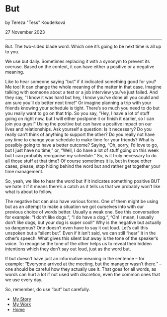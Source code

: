 # But

by Tereza "Tess" Koudelková

27 November 2023

_____
But. The two-sided blade word. Which one it’s going to be next time is all up to you.

We use but daily. Sometimes replacing it with a synonym to prevent its overuse. Based on the context, it can have either a positive or a negative meaning.

Like to hear someone saying “but” if it indicated something good for you? Me too! It can change the whole meaning of the matter in that case.
	Imagine talking with someone about a test or a job interview you’ve just failed. And they say, “I know it was hard but hey, I know you’ve done all you could and am sure you’ll do better next time!”
	Or imagine planning a trip with your friends knowing your schedule is tight. There’s so much you need to do but you really want to go on that trip. So you say, “Hey, I have a lot of stuff going on right now, but I will either postpone it or finish it earlier, so I can join you guys!”
Using the positive but can have a positive impact on our lives and relationships. Ask yourself a question: Is it necessary? Do you really can’t think of anything to support the other? Do you really not have any time to change your schedule to make time for your friends? What is possibly going to have a better outcome? Saying, “Oh, sorry, I’d love to go, but I just have no time,” or, “Well, I do have a lot of stuff going on this week but I can probably reorganise my schedule.” So, is it truly necessary to do all those stuff at that time? Of course sometimes it is, but in those other cases, please, stop hiding behind the word but and rather get together your time management.

So, yeah, we like to hear the word but if it indicates something positive BUT we hate it if it means there’s a catch as it tells us that we probably won’t like what is about to follow.

The negative but can also have various forms. One of them might be using but as an attempt to make a situation we got ourselves into with our previous choice of words better. Usually a weak one. See this conversation for example: “I don’t like dogs.“, “I do have a dog.“, “Oh! I mean, I usually don’t like dogs, but your dog is super cool!“
Why is the negative but actually so dangerous? One doesn’t even have to say it out loud. Let’s call this unspoken but a “silent but”. Even if it isn’t said, we can still “hear” it in the other’s speech. What gives this silent but away is the tone of the speaker’s voice. To recognise the tone of the other helps us to reveal their hidden intentions which they don’t say out loud, just as the word but.

If but doesn’t have just an informative meaning in the sentence – for example: “Everyone arrived at the meeting, but the manager wasn’t there.” – one should be careful how they actually use it. That goes for all words, as words can hurt a lot if not used with discretion, even the common ones that we use every day.

So, remember, do use “but” but carefully.

- [My Story](about.md)
- [My Work](work.md)
- [Home](index.md)
